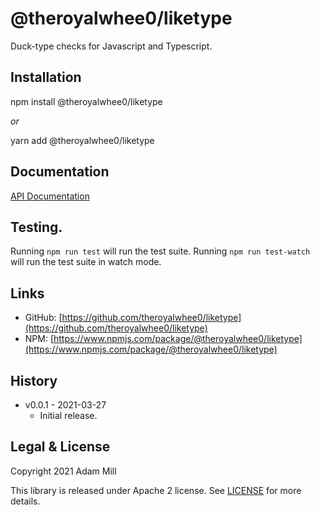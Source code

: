 # @theroyalwhee0/liketype
Duck-type checks for Javascript and Typescript.


## Installation
npm install @theroyalwhee0/liketype

*or*

yarn add @theroyalwhee0/liketype


## Documentation
[API Documentation](https://theroyalwhee0.github.io/liketype/)


## Testing.
Running ```npm run test``` will run the test suite. Running ```npm run test-watch``` will run the test suite in watch mode.


## Links
- GitHub: [https://github.com/theroyalwhee0/liketype](https://github.com/theroyalwhee0/liketype)
- NPM: [https://www.npmjs.com/package/@theroyalwhee0/liketype](https://www.npmjs.com/package/@theroyalwhee0/liketype)


## History
- v0.0.1 - 2021-03-27
  - Initial release.


## Legal & License
Copyright 2021 Adam Mill

This library is released under Apache 2 license. See [LICENSE](https://github.com/theroyalwhee0/liketype/blob/master/LICENSE) for more details.
